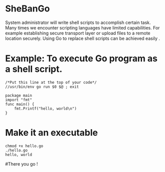 # SheBanGo

System administrator will  write shell scripts to accomplish certain task.
Many times we encounter scripting languages have limited capabilities.
For example establishing secure transport layer or upload files to a remote location securely.
Using Go to replace shell scripts can be achieved easily .

# Example: To execute Go program as a shell script.

```
/*Put this line at the top of your code*/
//usr/bin/env go run $0 $@ ; exit

package main
import "fmt"
func main() {
    fmt.Printf("hello, world\n")
}
```

# Make it an executable

```
chmod +x hello.go
./hello.go
hello, world
```
#There you go !
